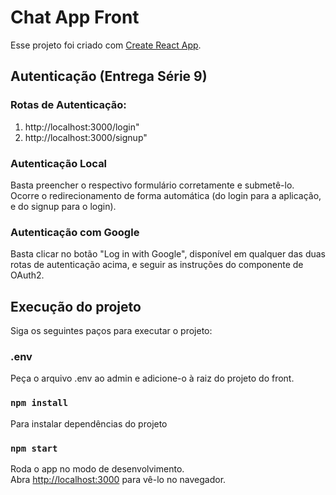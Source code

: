 # Chat App Front

Esse projeto foi criado com [Create React App](https://github.com/facebook/create-react-app).

## Autenticação (Entrega Série 9)

### Rotas de Autenticação:

1. http://localhost:3000/login"
2. http://localhost:3000/signup"

### Autenticação Local

Basta preencher o respectivo formulário corretamente e submetê-lo. Ocorre o redirecionamento de forma automática (do login para a aplicação, e do signup para o login).

### Autenticação com Google

Basta clicar no botão "Log in with Google", disponível em qualquer das duas rotas de autenticação acima, e seguir as instruções do componente de OAuth2.

## Execução do projeto

Siga os seguintes paços para executar o projeto:

### .env

Peça o arquivo .env ao admin e adicione-o à raiz do projeto do front.

### `npm install`

Para instalar dependências do projeto

### `npm start`

Roda o app no modo de desenvolvimento.\
Abra [http://localhost:3000](http://localhost:3000) para vê-lo no navegador.
